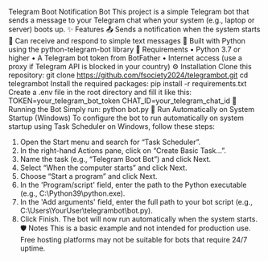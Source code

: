 Telegram Boot Notification Bot
This project is a simple Telegram bot that sends a message to your Telegram chat when your system (e.g., laptop or server) boots up.
✨ Features
📤 Sends a notification when the system starts
💬 Can receive and respond to simple text messages
🐍 Built with Python using the python-telegram-bot library
🧰 Requirements
• Python 3.7 or higher
• A Telegram bot token from BotFather
• Internet access (use a proxy if Telegram API is blocked in your country)
⚙️ Installation
Clone this repository:
git clone https://github.com/fsociety2024/telegrambot.git
cd telegrambot
Install the required packages:
pip install -r requirements.txt
Create a .env file in the root directory and fill it like this:
TOKEN=your_telegram_bot_token
CHAT_ID=your_telegram_chat_id
🚀 Running the Bot
Simply run:
python bot.py
🔁 Run Automatically on System Startup (Windows)
To configure the bot to run automatically on system startup using Task Scheduler on Windows, follow these steps:
1. Open the Start menu and search for “Task Scheduler”.
2. In the right-hand Actions pane, click on “Create Basic Task…”.
3. Name the task (e.g., “Telegram Boot Bot”) and click Next.
4. Select “When the computer starts” and click Next.
5. Choose “Start a program” and click Next.
6. In the 'Program/script' field, enter the path to the Python executable (e.g., C:\Python39\python.exe).
7. In the 'Add arguments' field, enter the full path to your bot script (e.g., C:\Users\YourUser\telegrambot\bot.py).
8. Click Finish. The bot will now run automatically when the system starts.
🛡️ Notes
This is a basic example and not intended for production use.
Free hosting platforms may not be suitable for bots that require 24/7 uptime.
